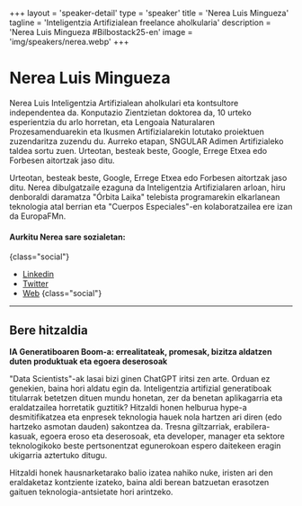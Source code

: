 +++
layout = 'speaker-detail'
type = 'speaker'
title = 'Nerea Luis Mingueza'
tagline = 'Inteligentzia Artifizialean freelance aholkularia'
description = 'Nerea Luis Mingueza #Bilbostack25-en'
image = 'img/speakers/nerea.webp'
+++

# Nerea Luis Mingueza

Nerea Luis Inteligentzia Artifizialean aholkulari eta kontsultore independentea da. Konputazio Zientzietan doktorea da, 10 urteko esperientzia du arlo horretan, eta Lengoaia Naturalaren Prozesamenduarekin eta Ikusmen Artifizialarekin lotutako proiektuen zuzendaritza zuzendu du. Aurreko etapan, SNGULAR Adimen Artifizialeko taldea sortu zuen. Urteotan, besteak beste, Google, Errege Etxea edo Forbesen aitortzak jaso ditu.  

Urteotan, besteak beste, Google, Errege Etxea edo Forbesen aitortzak jaso ditu. Nerea dibulgatzaile ezaguna da Inteligentzia Artifizialaren arloan, hiru denboraldi daramatza "Órbita Laika" telebista programarekin elkarlanean teknologia atal berrian eta "Cuerpos Especiales"-en kolaboratzailea ere izan da EuropaFMn.

#### Aurkitu Nerea sare sozialetan:

{class="social"}

- [Linkedin](https://www.linkedin.com/in/nerealuis/)
- [Twitter](https://x.com/sailormerqury)
- [Web](https://nerealuis.es/)
  {class="social"}

---  

## Bere hitzaldia  
**IA Generatiboaren Boom-a: errealitateak, promesak, bizitza aldatzen duten produktuak eta egoera deserosoak**  

"Data Scientists"-ak lasai bizi ginen ChatGPT iritsi zen arte. Orduan ez genekien, baina hori aldatu egin da. Inteligentzia artifizial generatiboak titularrak betetzen dituen mundu honetan, zer da benetan aplikagarria eta eraldatzailea horretatik guztitik? Hitzaldi honen helburua hype-a desmitifikatzea eta enpresek teknologia hauek nola hartzen ari diren (edo hartzeko asmotan dauden) sakontzea da. Tresna giltzarriak, erabilera-kasuak, egoera eroso eta deserosoak, eta developer, manager eta sektore teknologikoko beste pertsonentzat egunerokoan espero daitekeen eragin ukigarria aztertuko ditugu.  

Hitzaldi honek hausnarketarako balio izatea nahiko nuke, iristen ari den eraldaketaz kontziente izateko, baina aldi berean batzuetan erasotzen gaituen teknologia-antsietate hori arintzeko.
